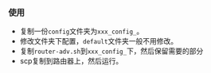 ### 使用

- 复制一份`config`文件夹为`xxx_config_`。
- 修改文件夹下配置，`default`文件夹一般不用修改。
- 复制`router-adv.sh`到`xxx_config_`下，然后保留需要的部分
- scp复制到路由器上，然后运行。
